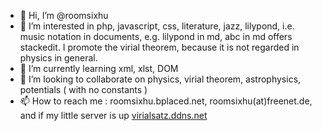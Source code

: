 - 👋 Hi, I’m @roomsixhu
- 👀 I’m interested in php, javascript, css, literature, jazz, lilypond, i.e. music notation in documents, e.g. lilypond in md, abc in md offers stackedit. I promote the virial theorem, because it is not regarded in physics in general.
- 🌱 I’m currently learning xml, xlst, DOM
- 💞️ I’m looking to collaborate on physics, virial theorem, astrophysics, potentials ( with no constants )
- 📫 How to reach me : roomsixhu.bplaced.net, roomsixhu(at)freenet.de, and if my little server is up  [virialsatz.ddns.net](http://virialsatz.ddns.net)
<!---
roomsixhu/roomsixhu is a ✨ special ✨ repository because its `README.md` (this file) appears on your GitHub profile.
You can click the Preview link to take a look at your changes.
--->
